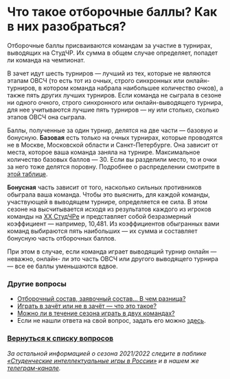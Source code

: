 # Что такое отборочные баллы? Как в них разобраться?

Отборочные баллы присваиваются командам за участие в турнирах, выводящих на СтудЧР. Их сумма в общем случае определяет, попадет ли команда на чемпионат.

В зачет идут шесть турниров — лучший из тех, которые не являются этапам ОВСЧ (то есть тот из очных, строго синхронных или онлайн-турниров, в котором команда набрала наибольшее количество очков), а также пять других лучших турниров. Если команда не сыграла в сезоне ни одного очного, строго синхронного или онлайн-выводящего турнира, для нее учитываются лучшие пять турниров — ну или столько, сколько этапов ОВСЧ она сыграла.

Баллы, полученные за один турнир, делятся на две части — базовую и бонусную. **Базовая** есть только на очных турнирах, которые проводятся не в Москве, Московской области и Санкт-Петербурге. Она зависит от места, которое ваша команда заняла на турнире. Максимальное количество базовых баллов — 30. Если вы разделили место, то и очки за него тоже делятся поровну. Подробнее о распределении смотрите в [этой таблице](https://docs.google.com/spreadsheets/d/1jCQFSpGzgQ0-358beaLQuNB6A5kq8PKv1ImfdTZy6Ko/edit#gid=0).

**Бонусная** часть зависит от того, насколько сильных противников обыграла ваша команда. Чтобы это выяснить, для каждой команды, участвующей в выводящем турнире, определяется ее сила. В этом сезоне на высчитывается исходя из результатов каждого из игроков команды на [XX СтудЧРе](https://rating.chgk.info/tournament/7053) и представляет собой безразмерный коэффициент — например, 10,481. Из коэффициентов обыгранных вами команд выбираются пять наибольших — их сумма и составляет бонусную часть отборочных баллов.

При этом в случае, если команда играет выводящий турнир онлайн — неважно, онлайн- ли это часть ОВСЧ или другого выводящего турнира — все ее баллы уменьшаются вдвое.

### Другие вопросы

- [Отборочный состав, заявочный состав… В чем разница?](https://vk.com/@chgk_student-otborochnyi-i-zayavochyi-sostavy)
- [Играть в зачёт или не в зачёт — что это такое?](https://vk.com/@chgk_student-v-zachet-ili-ne-v-zachet)
- [Можно ли в течение сезона играть в двух командах?](https://vk.com/@chgk_student-2-komandy)
- Если не нашли ответа на свой вопрос, задать его можно [здесь](https://vk.com/topic-99683830_48233790).

### [Вернуться к списку вопросов](https://vk.com/@chgk_student-studchr-faq)

*За остальной информацией о сезона 2021/2022 следите в паблике [«Студенческие интеллектуальные игры в России»](https://vk.com/chgk_student) и в нашем же [телеграм-канале](https://t.me/chgk_student_ru).*
